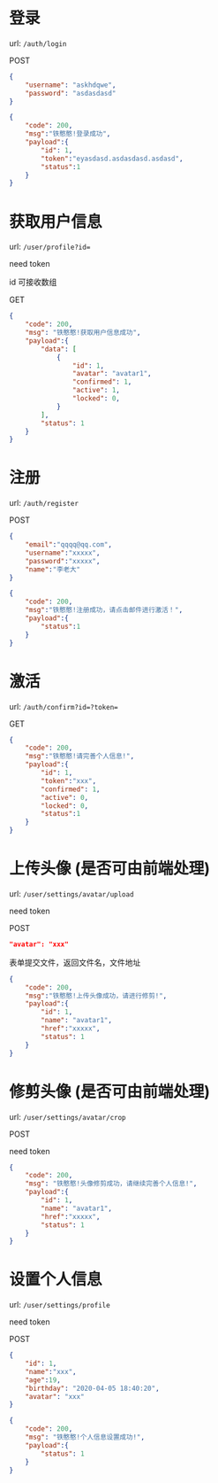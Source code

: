 # 登录

url: `/auth/login`

POST

```json
{
    "username": "askhdqwe",
    "password": "asdasdasd"
}
```

```json
{
    "code": 200,
    "msg":"铁憨憨!登录成功",
    "payload":{
        "id": 1,
        "token":"eyasdasd.asdasdasd.asdasd",
        "status":1
    }
}
```

# 获取用户信息

url: `/user/profile?id=`

need token

id 可接收数组

GET

```json
{
    "code": 200,
    "msg": "铁憨憨!获取用户信息成功",
    "payload":{
        "data": [
            {
                "id": 1,
                "avatar": "avatar1",
                "confirmed": 1,
                "active": 1,
                "locked": 0,
            }
        ],
        "status": 1
    }
}
```

# 注册

url: `/auth/register`

POST

```json
{
    "email":"qqqq@qq.com",
    "username":"xxxxx",
    "password":"xxxxx",
    "name":"李老大"
}
```

```json
{
    "code": 200,
    "msg":"铁憨憨!注册成功，请点击邮件进行激活！",
    "payload":{
        "status":1
    }
}
```

# 激活

url: `/auth/confirm?id=?token=`

GET
```json
{
    "code": 200,
    "msg":"铁憨憨!请完善个人信息!",
    "payload":{
        "id": 1,
        "token":"xxx",
        "confirmed": 1,
        "active": 0,
        "locked": 0,
        "status":1
    }
}
```

# 上传头像  (是否可由前端处理)
url: `/user/settings/avatar/upload`

need token

POST
```json
"avatar": "xxx"
```

表单提交文件，返回文件名，文件地址

```json
{
    "code": 200,
    "msg":"铁憨憨!上传头像成功，请进行修剪!",
    "payload":{
        "id": 1,
        "name": "avatar1",
        "href":"xxxxx",
        "status": 1
    }
}
```

# 修剪头像 (是否可由前端处理)
url: `/user/settings/avatar/crop`

POST

need token

```json
{
    "code": 200,
    "msg": "铁憨憨!头像修剪成功，请继续完善个人信息!",
    "payload":{
        "id": 1,
        "name": "avatar1",
        "href":"xxxxx",
        "status": 1
    }
}
```


# 设置个人信息
url: `/user/settings/profile`

need token

POST
```json
{
    "id": 1,
    "name":"xxx",
    "age":19,
    "birthday": "2020-04-05 18:40:20",
    "avatar": "xxx"
}
```

```json
{
    "code": 200,
    "msg": "铁憨憨!个人信息设置成功!",
    "payload":{
        "status": 1
    }
}
```
